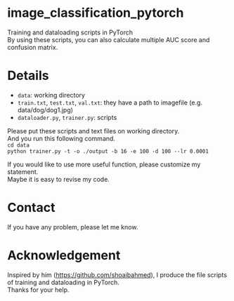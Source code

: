# image_classification_pytorch

Training and dataloading scripts in PyTorch  
By using these scripts, you can also calculate multiple AUC score and confusion matrix.  

# Details

* `data`: working directory
* `train.txt`, `test.txt`, `val.txt`: they have a path to imagefile (e.g. data/dog/dog1.jpg)
* `dataloader.py`, `trainer.py`: scripts

Please put these scripts and text files on working directory.  
And you run this following command.  
`cd data`  
`python trainer.py -t -o ./output -b 16 -e 100 -d 100 --lr 0.0001`  

If you would like to use more useful function, please customize my statement.  
Maybe it is easy to revise my code.  

# Contact

If you have any problem, please let me know.  

# Acknowledgement

Inspired by him (https://github.com/shoaibahmed), I produce the file scripts of training and dataloading in PyTorch.  
Thanks for your help.
